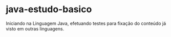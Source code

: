 # java-estudo-basico

Iniciando na Linguagem Java, efetuando testes para fixação do conteúdo já visto em outras linguagens.
